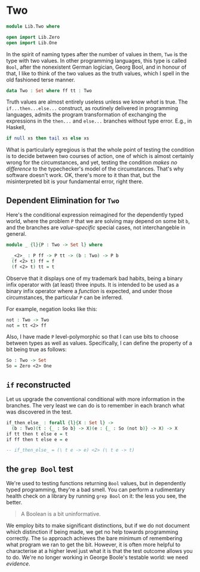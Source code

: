 # Two

```agda
module Lib.Two where

open import Lib.Zero
open import Lib.One
```

In the spirit of naming types after the number of values in them, `Two` is the type with two values. In other programming languages, this type is called `Bool`, after the nonexistent German logician, Georg Bool, and in honour of that, I like to think of the two values as the truth values, which I spell in the old fashioned terse manner.

```agda
data Two : Set where ff tt : Two
```

Truth values are almost entirely useless unless we know *what* is true. The `if...then...else...` construct, as routinely delivered in programming languages, admits the program transformation of exchanging the expressions in the `then...` and `else...` branches without type error. E.g., in Haskell,

```haskell
if null xs then tail xs else xs
```

What is particularly egregious is that the whole point of testing the condition is to decide between two courses of action, one of which is almost certainly wrong for the circumstances, and yet, testing the condition *makes no difference* to the typechecker's model of the circumstances. That's why software doesn't work. OK, there's more to it than that, but the misinterpreted bit is your fundamental error, right there.


## Dependent Elimination for `Two`

Here's the conditional expression reimagined for the dependently typed world, where the problem `P` that we are solving may depend on some bit `b`, and the branches are *value-specific* special cases, not interchangeble in general.

```agda
module _ {l}{P : Two -> Set l} where

  _<2>_ : P ff -> P tt -> (b : Two) -> P b
  (f <2> t) ff = f
  (f <2> t) tt = t
```

Observe that it displays one of my trademark bad habits, being a binary infix operator with (at least) three inputs. It is intended to be used as a binary infix operator where a *function* is expected, and under those circumstances, the particular `P` can be inferred.

For example, negation looks like this:

```agda
not : Two -> Two
not = tt <2> ff
```

Also, I have made `P` level-polymorphic so that I can use bits to choose between types as well as values. Specifically, I can define the property of a bit being true as follows:

```agda
So : Two -> Set
So = Zero <2> One
```


## `if` reconstructed

Let us upgrade the conventional conditional with more information in the branches. The very least we can do is to remember in each branch what was discovered in the test.

```agda
if_then_else_ : forall {l}{X : Set l} ->
  (b : Two)(t : {_ : So b} -> X)(e : {_ : So (not b)} -> X) -> X
if tt then t else e = t
if ff then t else e = e

-- if_then_else_ = (\ t e -> e) <2> (\ t e -> t)
```


## the `grep Bool` test

We're used to testing functions returning `Bool` values, but in dependently typed programming, they're a bad smell. You can perform a rudimentary health check on a library by running `grep Bool` on it: the less you see, the better.

> A Boolean is a bit uninformative.

We employ bits to make significant distinctions, but if we do not document which distinction if being made, we get no help towards programming correctly. The `So` approach achieves the bare minimum of remembering what program we ran to get the bit. However, it is often more helpful to characterise at a higher level just what it is that the test outcome allows you to do. We're no longer working in George Boole's testable world: we need *evidence*.
